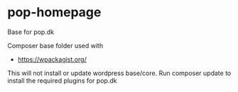# pop-homepage
Base for pop.dk

Composer base folder used with
* https://wpackagist.org/

This will not install or update wordpress base/core. Run composer update to install the required plugins for pop.dk
